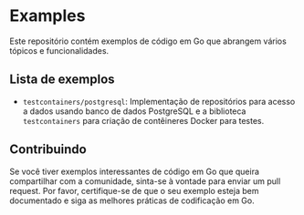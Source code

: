 # Examples

Este repositório contém exemplos de código em Go que abrangem vários tópicos e funcionalidades.

## Lista de exemplos

- `testcontainers/postgresql`: Implementação de repositórios para acesso a dados usando banco de dados PostgreSQL e a biblioteca `testcontainers` para criação de contêineres Docker para testes.


## Contribuindo

Se você tiver exemplos interessantes de código em Go que queira compartilhar com a comunidade, sinta-se à vontade para enviar um pull request. Por favor, certifique-se de que o seu exemplo esteja bem documentado e siga as melhores práticas de codificação em Go.
